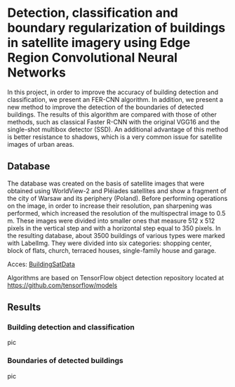 # Detection, classification and boundary regularization of buildings in satellite imagery using Edge Region Convolutional Neural Networks

In this project, in order to improve the accuracy of building detection and classification, we present an FER-CNN algorithm. In addition, we present a new method to improve the detection of the boundaries of detected buildings. The results of this algorithm are compared with those of other methods, such as classical Faster R-CNN with the original VGG16 and the single-shot multibox detector (SSD). An additional advantage of this method is better resistance to shadows, which is a very common issue for satellite images of urban areas.

## Database

The database was created on the basis of satellite images that were obtained using WorldView-2 and Pléiades satellites and show a fragment of the city of Warsaw and its periphery (Poland). Before performing operations on the image, in order to increase their resolution, pan sharpening was performed, which increased the resolution of the multispectral image to 0.5 m. These images were divided into smaller ones that measure 512 x 512 pixels in the vertical step and with a horizontal step equal to 350 pixels. In the resulting database, about 3500 buildings of various types were marked with LabelImg. They were divided into six categories: shopping center, block of flats, church, terraced houses, single-family house and garage.

Acces: [BuildingSatData](https://drive.google.com/drive/folders/1uLWXbuty6vFfM_dyP0vaIOXZPlb2nKR1?usp=sharing)

Algorithms are based on TensorFlow object detection repository located at https://github.com/tensorflow/models

## Results
### Building detection and classification

pic

### Boundaries of detected buildings

pic

